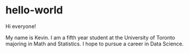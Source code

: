# hello-world

Hi everyone!

My name is Kevin. I am a fifth year student at the University of Toronto majoring in Math and Statistics. 
I hope to pursue a career in Data Science. 
